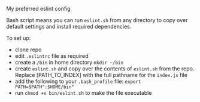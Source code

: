My preferred eslint config

Bash script means you can run `eslint.sh` from any directory to copy over default settings and install required dependencies.

To set up:

- clone repo
- edit `.eslintrc` file as required
- create a `/bin` in home directory `mkdir ~/bin`
- create `eslint.sh` and copy over the contents of `eslint.sh` from the repo. Replace [PATH_TO_INDEX] with the full pathname for the `index.js` file
- add the following to your `.bash_profile` file: `export PATH=$PATH":$HOME/bin"`
- run `chmod +x bin/eslint.sh` to make the file executable
